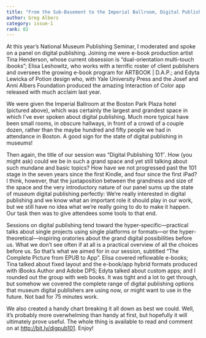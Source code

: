 ```yaml
---
title: "From the Sub-Basement to the Imperial Ballroom, Digital Publishing is Moving on up"
author: Greg Albers
category: issue-1
rank: 02
---
```

At this year’s National Museum Publishing Seminar, I moderated and spoke on a panel on digital publishing. Joining me were e-book production artist Tina Henderson, whose current obsession is “dual-orientation multi-touch ibooks”; Elisa Leshowitz, who works with a terrific roster of client publishers and oversees the growing e-book program for ARTBOOK | D.A.P.; and Edyta Lewicka of Potion design who, with Yale University Press and the Josef and Anni Albers Foundation produced the amazing Interaction of Color app released with much acclaim last year.

We were given the Imperial Ballroom at the Boston Park Plaza hotel (pictured above), which was certainly the largest and grandest space in which I’ve ever spoken about digital publishing. Much more typical have been small rooms, in obscure hallways, in front of a crowd of a couple dozen, rather than the maybe hundred and fifty people we had in attendance in Boston. A good sign for the state of digital publishing in museums!

Then again, the title of our session was “Digital Publishing 101″. How (you might ask) could we be in such a grand space and yet still talking about such mundane and basic topics? How have we not progressed past the 101 stage in the seven years since the first Kindle, and four since the first iPad? I think, however, that the juxtaposition between the grandness and size of the space and the very introductory nature of our panel sums up the state of museum digital publishing perfectly: We’re really interested in digital publishing and we know what an important role it should play in our work, but we still have no idea what we’re really going to do to make it happen. Our task then was to give attendees some tools to that end.

Sessions on digital publishing tend toward the hyper-specific—practical talks about single projects using single platforms or formats—or the hyper-theoretical—inspiring oratories about the grand digital possibilities before us. What we don’t see often if at all is a practical overview of all the choices before us. So that’s what we aimed for in our session, subtitled “The Complete Picture from EPUB to App”. Elisa covered reflowable e-books; Tina talked about fixed layout and the e-book/app hybrid formats produced with iBooks Author and Adobe DPS; Edyta talked about custom apps; and I rounded out the group with web books. It was tight and a lot to get through, but somehow we covered the complete range of digital publishing options that museum digital publishers are using now, or might want to use in the future. Not bad for 75 minutes work.

We also created a handy chart breaking it all down as best we could. Well, it’s probably more overwhelming than handy at first, but hopefully it will ultimately prove useful. The whole thing is available to read and comment on at http://bit.ly/digpub101. Enjoy!



